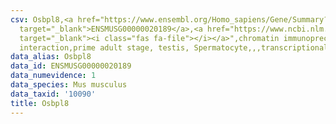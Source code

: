 ```yaml
---
csv: Osbpl8,<a href="https://www.ensembl.org/Homo_sapiens/Gene/Summary?db=core;g=ENSMUSG00000020189"
  target="_blank">ENSMUSG00000020189</a>,<a href="https://www.ncbi.nlm.nih.gov/pubmed/25450459"
  target="_blank"><i class="fas fa-file"></i></a>",chromatin immunoprecipitation assay,direct
  interaction,prime adult stage, testis, Spermatocyte,,,transcriptional regulation,
data_alias: Osbpl8
data_id: ENSMUSG00000020189
data_numevidence: 1
data_species: Mus musculus
data_taxid: '10090'
title: Osbpl8
---
```

